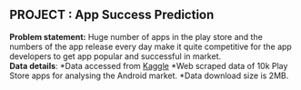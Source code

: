 ## PROJECT : App Success Prediction
**Problem statement:**  Huge number of apps in the play store and the numbers of the app release every day make it quite competitive for                           the app developers to get app popular and successful in market.   
**Data details**:
*Data accessed from [Kaggle](https://www.kaggle.com/lava18/google-play-store-apps)
*Web scraped data of 10k Play Store apps for analysing the Android market.
*Data download size is 2MB.
